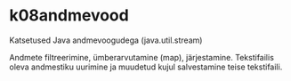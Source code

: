 # k08andmevood

Katsetused Java andmevoogudega (java.util.stream)

Andmete filtreerimine, ümberarvutamine (map), järjestamine.
Tekstifailis oleva andmestiku uurimine ja muudetud kujul salvestamine teise tekstifaili.
